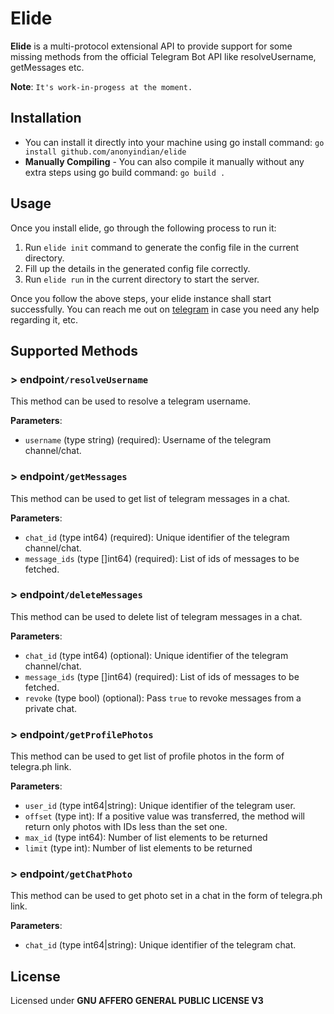 # Elide
**Elide** is a multi-protocol extensional API to provide support for some missing methods from the official Telegram Bot API like resolveUsername, getMessages etc.

**Note**: `It's work-in-progess at the moment.`

## Installation

- You can install it directly into your machine using go install command:
  ```go install github.com/anonyindian/elide```
- **Manually Compiling** - You can also compile it manually without any extra steps using go build command:
  ```go build .```
  
## Usage

Once you install elide, go through the following process to run it:

1. Run `elide init` command to generate the config file in the current directory.
2. Fill up the details in the generated config file correctly.
3. Run `elide run` in the current directory to start the server.

Once you follow the above steps, your elide instance shall start successfully.
You can reach me out on [telegram](https://t.me/CaptainPicard) in case you need any help regarding it, etc.


## Supported Methods

### > endpoint`/resolveUsername`
This method can be used to resolve a telegram username.

**Parameters**:
- `username` (type string) (required): Username of the telegram channel/chat.

### > endpoint`/getMessages`
This method can be used to get list of telegram messages in a chat.

**Parameters**:
- `chat_id` (type int64) (required): Unique identifier of the telegram channel/chat.
- `message_ids` (type []int64) (required): List of ids of messages to be fetched. 

### > endpoint`/deleteMessages`
This method can be used to delete list of telegram messages in a chat.

**Parameters**:
- `chat_id` (type int64) (optional): Unique identifier of the telegram channel/chat. 
- `message_ids` (type []int64) (required): List of ids of messages to be fetched.
- `revoke` (type bool) (optional): Pass `true` to revoke messages from a private chat.

### > endpoint`/getProfilePhotos`
This method can be used to get list of profile photos in the form of telegra.ph link.

**Parameters**:
- `user_id` (type int64|string): Unique identifier of the telegram user. 
- `offset` (type int): If a positive value was transferred, the method will return only photos with IDs less than the set one.
- `max_id` (type int64): Number of list elements to be returned
- `limit` (type int): Number of list elements to be returned

### > endpoint`/getChatPhoto`
This method can be used to get photo set in a chat in the form of telegra.ph link.

**Parameters**:
- `chat_id` (type int64|string): Unique identifier of the telegram chat. 

## License
Licensed under **GNU AFFERO GENERAL PUBLIC LICENSE V3**
